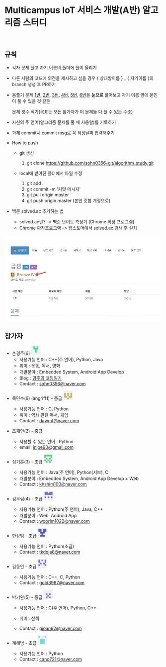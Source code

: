 # Multicampus IoT 서비스 개발(A반) 알고리즘 스터디

　

## 규칙

* 각자 문제 풀고 자기 이름의 폴더에 풀이 올리기

* 다른 사람의 코드에 의견을 제시하고 싶을 경우 { 상대방이름 } _ { 자기이름 }의 branch 생성 후 PR하기

* 몸풀기 문제 [1번](https://www.acmicpc.net/problem/2588), [2번](https://www.acmicpc.net/problem/10872), [3번](https://www.acmicpc.net/problem/2562), [4번](https://www.acmicpc.net/problem/2751), [5번](https://www.acmicpc.net/problem/1697), [6번](https://www.acmicpc.net/problem/1520)을 **눈으로** 풀어보고 자기 이름 옆에 본인이 풀 수 있을 것 같은

  문제 갯수 적기(목표는 모든 참가자가 이 문제들 다 풀 수 있는 수준)

* 자신의 주 언어(알고리즘 문제를 풀 때 사용할)를 기록하기

* 과제 commit시 commit msg로 꼭 작성날짜 입력해주기

* How to push

  * git 생성

    1. git clone https://github.com/sohn0356-git/algorithm_study.git

  * local에 받아진 폴더에서 파일 수정
    1. git add . 
    2. git commit -m '커밋 메시지'
    3. git pull origin master   
    4. git push origin master   (본인 깃헙 계정으로)
  
* 백준 solved.ac 추가하는 법

  * solved.ac란? -> 백준 난이도 측정기 (Chrome 확장 프로그램)
  * Chrome 확장프로그램 -> 웹스토어에서 solved.ac 검색 후 설치

![캡처](md-images/108507193-4b446d00-72fd-11eb-9dab-063c7df413b2.JPG)

  

## 참가자

* 손경주(6) <img src="./md-images/gyeongju.png" height = "30" width="30">
  * 사용가능 언어 : C++(주 언어), Python, Java
  * 취미 : 운동, 독서, 영화
  * 개발분야 : Embedded System, Android App Develop
  * Blog : [경주의 코딩일기](https://sohn0356-git.github.io)
  * Contact : sohn0356@naver.com

- 목민수(6) (angriff1) - 중급 <img src="./md-images/minsu.png" height = "30" width="30">
  - 사용가능 언어 : C, Python
  - 취미 : 역사 관련 독서, 게임
  - Contact : dawmf@naver.com
- 조재언(2) - 중급
  - 사용할 수 있는 언어 : Python
  - email: injoe90@gmail.com
- 심기훈(3) - 초급 <img src="./md-images/kihoon.png" height = "30" width="30">
  - 사용가능 언어 : Java(주 언어), Python(서브), C
  - 개발분야 : Embedded System, Android App Develop + Web
  - Contact : khshim100@naver.com
- 김우림(4) - 초급 <img src="./md-images/woorim.png" height = "30" width="30">
  - 사용가능 언어 : Python(주 언어),  Java, C++
  - 개발분야 : Web, Android App
  - Contact : woorim1022@naver.com
- 한상범 - 초급 <img src="./md-images/sangb.png" height = "30" width="30">
  - 사용가능 언어 : Python(조금)
  - Contact : tkdqja8@naver.com
- 김동언 - 초급 <img src="./md-images/dongeon.png" height = "30" width="30">
  - 사용가능 언어 : C++, C, Python
  - Contact : gold3987@naver.com
- 박기완(5) - 중급 <img src="./md-images/kiwan.png" height = "30" width="30">
  - 사용가능 언어 : C(주 언어), Python, C++
  
  - 취미 : 산책
  
  - Contact : gioan92@naver.com
  
- 계해범 - 초급 <img src="./md-images/haebum.png" height = "30" width="30">
  - 사용가능 언어 : Python
  - Contact : cano721@naver.com
